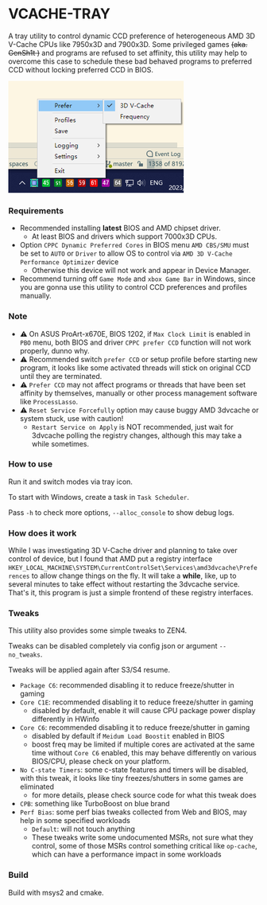 # VCACHE-TRAY

A tray utility to control dynamic CCD preference of heterogeneous AMD 3D V-Cache CPUs like 7950x3D and 7900x3D. Some privileged games ~~(aka. GenSh1t )~~ and programs are refused to set affinity, this utility may help to overcome this case to schedule these bad behaved programs to preferred CCD without locking preferred CCD in BIOS.

![](./asset/preview.png)


### Requirements

- Recommended installing **latest** BIOS and AMD chipset driver.
  - At least BIOS and drivers which support 7000x3D CPUs.
- Option `CPPC Dynamic Preferred Cores` in BIOS menu `AMD CBS/SMU` must be set to `AUTO` or `Driver` to allow OS to control via `AMD 3D V-Cache Performance Optimizer` device
  - Otherwise this device will not work and appear in Device Manager.
- Recommend turning off `Game Mode` and `xbox Game Bar` in Windows, since you are gonna use this utility to control CCD preferences and profiles manually.



### Note

- ⚠ On ASUS ProArt-x670E, BIOS 1202, if `Max Clock Limit` is enabled in `PBO` menu, both BIOS and driver `CPPC prefer CCD` function will not work properly, dunno why.
- ⚠ Recommended switch `prefer CCD` or setup profile before starting new program, it looks like some activated threads will stick on original CCD until they are terminated.
- ⚠ `Prefer CCD` may not affect programs or threads that have been set affinity by themselves, manually or other process management software like `ProcessLasso`.
- ⚠ `Reset Service Forcefully` option may cause buggy AMD 3dvcache or system stuck, use with caution!
  - `Restart Service on Apply` is NOT recommended, just wait for 3dvcache polling the registry changes, although this may take a while sometimes.


### How to use

Run it and switch modes via tray icon.

To start with Windows, create a task in `Task Scheduler`.

Pass `-h` to check more options, `--alloc_console` to show debug logs.



### How does it work

While I was investigating 3D V-Cache driver and planning to take over control of device, but I found that AMD put a registry interface `HKEY_LOCAL_MACHINE\SYSTEM\CurrentControlSet\Services\amd3dvcache\Preferences` to allow change things on the fly. It will take a **while**, like, up to several minutes to take effect without restarting the 3dvcache service. That's it, this program is just a simple frontend of these registry interfaces.


### Tweaks

This utility also provides some simple tweaks to ZEN4.

Tweaks can be disabled completely via config json or argument `--no_tweaks`.

Tweaks will be applied again after S3/S4 resume.

 - `Package C6`: recommended disabling it to reduce freeze/shutter in gaming
 - `Core C1E`: recommended disabling it to reduce freeze/shutter in gaming
   - disabled by default, enable it will cause CPU package power display differently in HWinfo
 - `Core C6`: recommended disabling it to reduce freeze/shutter in gaming
   - disabled by default if `Meidum Load Boostit` enabled in BIOS
   - boost freq may be limited if multiple cores are activated at the same time without `Core C6` enabled, this may behave differently on various BIOS/CPU, please check on your platform.
 - `No C-state Timers`: some c-state features and timers will be disabled, with this tweak, it looks like tiny freezes/shutters in some games are eliminated
   - for more details, please check source code for what this tweak does
 - `CPB`: something like TurboBoost on blue brand
 - `Perf Bias`: some perf bias tweaks collected from Web and BIOS, may help in some specified workloads
   - `Default`: will not touch anything
   - These tweaks write some undocumented MSRs, not sure what they control, some of those MSRs control something critical like `op-cache`, which can have a performance impact in some workloads 


### Build

Build with msys2 and cmake.


